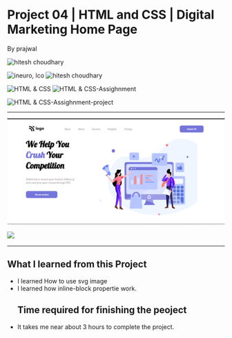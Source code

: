 # Project 04 | HTML and CSS | Digital Marketing Home Page 


By prajwal

![hitesh choudhary](https://img.shields.io/badge/Prajwal--Zingare-JS--Developer-green)

![ineuro, lco](https://img.shields.io/badge/iNeuron-LCO-green)
![hitesh choudhary](https://img.shields.io/badge/Hitesh--Choudhary-JS--bootcamp-red)

![HTML & CSS](https://img.shields.io/badge/HTML-CSS-orange)
![HTML & CSS-Assighnment](https://img.shields.io/badge/HTML--CSS-Assighnment-orange)


![HTML & CSS-Assighnment-project](https://img.shields.io/badge/HTML--CSS-Project--04-orange)





---

![myproject](./assets/ss4.png)


[ <img src= "https://img.shields.io/badge/Go LiVE-1DA1F?style=for-the-badge&logo=&logoColor=white" />](https://project04-ineuron-hc.netlify.app/) 


---

## What I learned from this Project

- I learned How to use svg image
- I learned how inline-block propertie work.
  ## Time required for finishing the peoject
- It takes me near about 3 hours to complete the project.